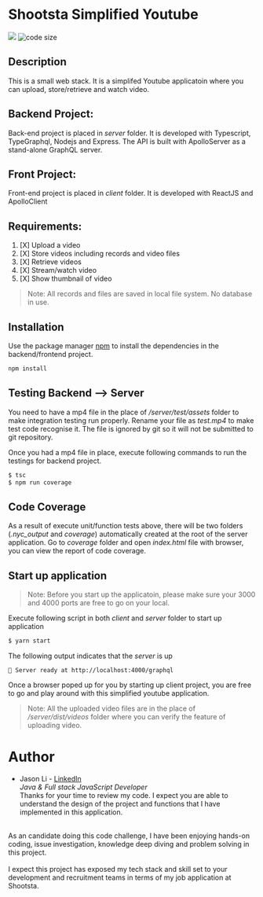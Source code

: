 # Shootsta Simplified Youtube
![](https://img.shields.io/node/v/mocha)
![code size](https://img.shields.io/github/languages/code-size/zhongchengli/simple-youtube)


## Description
This is a small web stack. It is a simplifed Youtube applicatoin where you can upload, store/retrieve and watch video.

## Backend Project:
Back-end project is placed in *server* folder. It is developed with Typescript, TypeGraphql, Nodejs and Express.
The API is built with ApolloServer as a stand-alone GraphQL server.

## Front Project:
Front-end project is placed in *client* folder. It is developed with ReactJS and ApolloClient

## Requirements:

1. [X] Upload a video
2. [X] Store videos including records and video files
3. [X] Retrieve videos
4. [X] Stream/watch video
5. [X] Show thumbnail of video

> Note: All records and files are saved in local file system. No database in use.

## Installation
Use the package manager [npm](https://www.npmjs.com/) to install the dependencies in the backend/frontend project.

```bash
npm install
```

## Testing Backend --> Server
You need to have a mp4 file in the place of */server/test/assets* folder to make integration testing run properly.
Rename your file as *test.mp4* to make test code recognise it.
The file is ignored by git so it will not be submitted to git repository.

Once you had a mp4 file in place, execute following commands to run the testings for backend project.

```bash
$ tsc
$ npm run coverage
```

## Code Coverage
As a result of execute unit/function tests above, there will be two folders (*.nyc_output* and *coverage*) automatically created at the root of the server application.
Go to *coverage* folder and open *index.html* file with browser, you can view the report of code coverage.

## Start up application
> Note: Before you start up the applicatoin, please make sure your 3000 and 4000 ports are free to go on your local.

Execute following script in both *client* and *server* folder to start up application

```bash
$ yarn start
```

The following output indicates that the *server* is up
```
🚀 Server ready at http://localhost:4000/graphql
```

Once a browser poped up for you by starting up client project, you are free to go and play around with this simplified youtube application.

> Note: All the uploaded video files are in the place of */server/dist/videos* folder where you can verify the feature of uploading video.

# Author
* Jason Li - [LinkedIn](https://www.linkedin.com/in/jason-li-5a943a135/)<br>
*Java & Full stack JavaScript Developer*<br>
Thanks for your time to review my code. I expect you are able to understand the design of the project and functions that I have implemented in this application.

<br>
As an candidate doing this code challenge, I have been enjoying hands-on coding, issue investigation, knowledge deep diving and problem solving in this project.
<br>
<br>
I expect this project has exposed my tech stack and skill set to your development and recruitment teams in terms of my job application at Shootsta.



